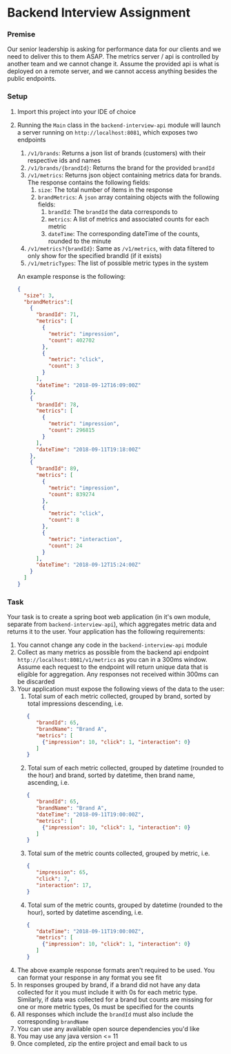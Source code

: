 # Backend Interview Assignment

### Premise
Our senior leadership is asking for performance data for our clients and we need to deliver this to them ASAP.  The metrics server / api is controlled by another team and we cannot change it.  Assume the provided api is what is deployed on a remote server, and we cannot access anything besides the public endpoints.

### Setup
1. Import this project into your IDE of choice
2. Running the `Main` class in the `backend-interview-api` module will launch a server running on `http://localhost:8081`, which exposes two endpoints
   1. `/v1/brands`: Returns a json list of brands (customers) with their respective ids and names
   2. `/v1/brands/{brandId}`: Returns the brand for the provided `brandId`
   2. `/v1/metrics`: Returns json object containing metrics data for brands.  The response contains the following fields:
      1. `size`: The total number of items in the response
      2. `brandMetrics`: A `json` array containing objects with the following fields:
         1. `brandId`: The `brandId` the data corresponds to
         2. `metrics`: A list of metrics and associated counts for each metric
         3. `dateTime`: The corresponding dateTime of the counts, rounded to the minute
   3. `/v1/metrics?{brandId}`: Same as `/v1/metrics`, with data filtered to only show for the specified brandId (if it exists)
   4. `/v1/metricTypes`: The list of possible metric types in the system

   An example response is the following:
    ```json
    {
      "size": 3,
      "brandMetrics":[
        {
          "brandId": 71,
          "metrics": [
            {
              "metric": "impression",
              "count": 402702
            },
            {
              "metric": "click",
              "count": 3
            }
          ],
          "dateTime": "2018-09-12T16:09:00Z"
        },
        {
          "brandId": 78,
          "metrics": [
            {
              "metric": "impression",
              "count": 296815
            }
          ],
          "dateTime": "2018-09-11T19:18:00Z"
        },
        {
          "brandId": 89,
          "metrics": [
            {
              "metric": "impression",
              "count": 839274
            },
            {
              "metric": "click",
              "count": 8
            },
            {
              "metric": "interaction",
              "count": 24
            }
          ],
          "dateTime": "2018-09-12T15:24:00Z"
        }
      ]
    }
    ```

### Task
Your task is to create a spring boot web application (in it's own module, separate from `backend-interview-api`), which aggregates metric data and returns it to the user.  Your application has the following requirements:
  1. You cannot change any code in the `backend-interview-api` module
  2. Collect as many metrics as possible from the backend api endpoint `http://localhost:8081/v1/metrics` as you can in a 300ms window.  Assume each request to the endpoint will return unique data that is eligible for aggregation.  Any responses not received within 300ms can be discarded
  2. Your application must expose the following views of the data to the user:
     1. Total sum of each metric collected, grouped by brand, sorted by total impressions descending, i.e.
     ```json
        {
           "brandId": 65,
           "brandName": "Brand A",
           "metrics": [
             {"impression": 10, "click": 1, "interaction": 0}
           ]
        }
     ```
     2. Total sum of each metric collected, grouped by datetime (rounded to the hour) and brand, sorted by datetime, then brand name, ascending, i.e.
     ```json
        {
           "brandId": 65,
           "brandName": "Brand A",
           "dateTime": "2018-09-11T19:00:00Z",
           "metrics": [
             {"impression": 10, "click": 1, "interaction": 0}
           ]
        }
     ```
     3. Total sum of the metric counts collected, grouped by metric, i.e.
     ```json
        {
           "impression": 65,
           "click": 7,
           "interaction": 17,
        }
     ```
     4. Total sum of the metric counts, grouped by datetime (rounded to the hour), sorted by datetime ascending, i.e.
     ```json
        {
           "dateTime": "2018-09-11T19:00:00Z",
           "metrics": [
             {"impression": 10, "click": 1, "interaction": 0}
           ]
        }
     ```
  3. The above example response formats aren't required to be used. You can format your response in any format you see fit
  4. In responses grouped by brand, if a brand did not have any data collected for it you must include it with 0s for each metric type.  Similarly, if data was collected for a brand but counts are missing for one or more metric types, 0s must be specified for the counts
  5. All responses which include the `brandId` must also include the corresponding `brandName`
  6. You can use any available open source dependencies you'd like
  7. You may use any java version <= 11
  8. Once completed, zip the entire project and email back to us

